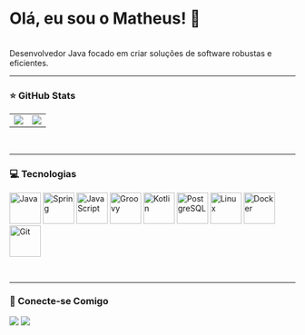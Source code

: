 # Olá, eu sou o Matheus! 👋
<br>
Desenvolvedor Java focado em criar soluções de software robustas e eficientes.
<br>

---

### ⭐ GitHub Stats
<table align="center">
  <tr>
    <td align="center">
      <img src="https://github-readme-stats.vercel.app/api?username=Matheus-Nisholas&show_icons=true&theme=dracula&include_all_commits=true&count_private=true"/>
    </td>
    <td align="center">
      <img src="https://github-readme-stats.vercel.app/api/top-langs/?username=Matheus-Nisholas&layout=compact&langs_count=7&theme=dracula"/>
    </td>
  </tr>
</table>

<br>

---

### 💻 Tecnologias
<p align="left">
    <img src="https://cdn.jsdelivr.net/gh/devicons/devicon/icons/java/java-original-wordmark.svg" alt="Java" width="55" height="55"/>
    <img src="https://cdn.jsdelivr.net/gh/devicons/devicon/icons/spring/spring-original-wordmark.svg" alt="Spring" width="55" height="55"/>
    <img src="https://cdn.jsdelivr.net/gh/devicons/devicon/icons/javascript/javascript-original.svg" alt="JavaScript" width="55" height="55"/>
    <img src="https://cdn.jsdelivr.net/gh/devicons/devicon/icons/groovy/groovy-original.svg" alt="Groovy" width="55" height="55"/>
    <img src="https://cdn.jsdelivr.net/gh/devicons/devicon/icons/kotlin/kotlin-original-wordmark.svg" alt="Kotlin" width="55" height="55"/>
    <img src="https://cdn.jsdelivr.net/gh/devicons/devicon/icons/postgresql/postgresql-original-wordmark.svg" alt="PostgreSQL" width="55" height="55"/>
    <img src="https://cdn.jsdelivr.net/gh/devicons/devicon/icons/linux/linux-original.svg" alt="Linux" width="55" height="55"/>
    <img src="https://cdn.jsdelivr.net/gh/devicons/devicon/icons/docker/docker-original-wordmark.svg" alt="Docker" width="55" height="55"/>
    <img src="https://cdn.jsdelivr.net/gh/devicons/devicon/icons/git/git-original-wordmark.svg" alt="Git" width="55" height="55"/>
</p>

<br>

---

### 🔗 Conecte-se Comigo
<p align="left">
  <a href="https://www.linkedin.com/in/nisholas-dev/" target="_blank"><img src="https://img.shields.io/badge/-LinkedIn-%230077B5?style=for-the-badge&logo=linkedin&logoColor=white" target="_blank"></a>
  <a href="mailto:nisholas.workspace@outlook.com"><img src="https://img.shields.io/badge/-Email-%230078D4?style=for-the-badge&logo=microsoft-outlook&logoColor=white" target="_blank"></a>
</p>
